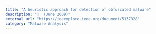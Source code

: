 ```yaml
---
title: "A heuristic approach for detection of obfuscated malware"
description: "📓  (June 2009)"
external_url: "https://ieeexplore.ieee.org/document/5137328"
category: "Malware Analysis"
---
```

